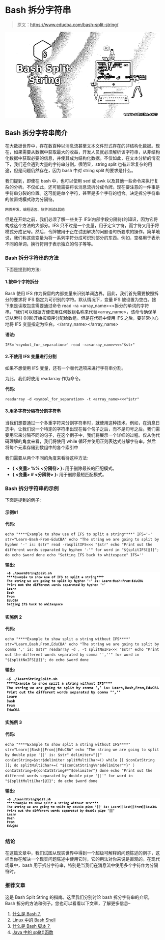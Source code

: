 # Bash 拆分字符串

> 原文：<https://www.educba.com/bash-split-string/>

![Bash Split String](img/ebcc393acfa7000d6d06d8ab6b53da03.png)



## Bash 拆分字符串简介

在大数据世界中，存在数百种以消息流甚至文本文件形式存在的非结构化数据。现在，如果需要从数据中获取最大的收益，开发人员就必须解析该字符串，从非结构化数据中获取必要的信息，并使其成为结构化数据。不仅如此，在文本分析的情况下，我们还会遇到大量的字符串分割。很明显，string split 也有非常复杂的用途，但是问题仍然存在，因为 bash 中对 string split 的要求是什么。

我们提到，即使在 bash 中，也可以使用 sed 或 awk 以及其他一些命令来执行复杂的分析。不仅如此，还可能需要将长消息流拆分成令牌。现在要注意的一件事是字符串分裂的位置。这可能是单个字符，甚至是多个字符的组合。决定拆分字符串的位置或模式称为分隔符。

<small>网页开发、编程语言、软件测试&其他</small>

但是在开始之前，我们必须了解一些关于 IFS(内部字段分隔符)的知识，因为它将构成这个方法的大部分。IFS 只不过是一个变量，用于定义字符，而字符又用于将模式分成记号。然后，令牌被用于正在试图解决的问题语句所要求的操作。简单地说，我们称这些变量为将一系列字符分成可识别部分的东西。例如，空格用于表示不同的单词，换行符用于表示独立的句子等等。

### Bash 拆分字符串的方法

下面是提到的方法:

#### 1.按单个字符拆分

Bash 使用 IFS 作为保留的内部变量来识别单词边界。因此，我们首先需要按照拆分的要求将 IFS 指定为可识别的字符。默认情况下，变量 IFS 被设置为空白。接下来是读取包含需要通过命令 read -ra <array_name><<拆分的单词的字符串。“我们可以根据方便使用任何数组名称来代替<array_name>，该命令确保单词从索引 0(零)开始按顺序分配给数组。但是在代码中使用 IFS 之后，要非常小心地将 IFS 变量指定为空白。</array_name></array_name>

**语法:**

`IFS='<symbol_for_separation>'
read -ra<array_name><<<"$str"`

#### 2.不使用 IFS 变量进行分割

如果不想使用 IFS 变量，还有一个替代选项来进行字符串分割。

为此，我们将使用 readarray 作为命令。

**代码:**

`readarray -d <symbol_for_separation> -t <array_name><<<"$str"`

#### 3.用多字符分隔符分割字符串

当我们想要通过一个多重字符来分割字符串时，就使用这种技术。例如，在消息日志中，让我们说一个特定的字符串出现在每个句子之后，而不是句号之后。我们需要用它来分隔不同的句子，在这个例子中，我们将展示一个详细的过程。仅从伪代码理解的角度来看，我们将使用 while 循环并使用正则表达式分解字符串，然后将每个元素存储到数组中的各个索引中

我们需要从两个不同的角度来看待这种方法:

*   **{ <变量> %% <分隔符> }:** 用于删除最长的匹配模式。
*   **{ <变量> # <分隔符> }:** 用于删除最短匹配模式。

### Bash 拆分字符串的示例

下面是提到的例子:

#### 示例#1

**代码:**

`echo "****Example to show use of IFS to split a string****"
IFS='-'
str="Learn-Bash-From-EduCBA"
echo "The string we are going to split by hyphen '-' is: $str"
read -rasplitIFS<<< "$str"
echo "Print out the different words separated by hyphen '-'"
for word in "${splitIFS[@]}"; do
echo $word
done
echo "Setting IFS back to whitespace"
IFS=''`

**输出:**

![Bash Split String op 1](img/4a391e6368eacc669b7e105714af1c49.png)



#### 实施例 2

**代码:**

`echo "****Example to show split a string without IFS****"
str="Learn,Bash,From,EduCBA"
echo "The string we are going to split by comma ',' is: $str"
readarray -d , -t splitNoIFS<<< "$str"
echo "Print out the different words separated by comma '',''"
for word in "${splitNoIFS[@]}"; do
echo $word
done`

**输出:**

![comma](img/b05e0c60faba092cacef2ac6b5074054.png)



#### 实施例 3

**代码:**

`echo "****Example to show split a string without IFS****"
str="Learn||Bash||From||EduCBA"
echo "The string we are going to split by double pipe '||' is: $str"
delimiter="||"
conCatString=$str$delimiter
splitMultiChar=()
while [[ $conCatString ]]; do
splitMultiChar+=( "${conCatString%%"$delimiter"*}" )
conCatString=${conCatString#*"$delimiter"}
done
echo "Print out the different words separated by double pipe '||'"
for word in "${splitMultiChar[@]}"; do
echo $word
done`

**输出:**

![Bash Split String 3](img/d2411fa3a64dddf624b38fb77945a9e8.png)



### 结论

在这篇文章中，我们试图从现实世界中得到一个超级可解释的问题陈述的例子，这样当你在解决一个现实问题陈述中使用它时，它的用法对你来说是直观的。在现代场景中，bash 用于拆分字符串，特别是当我们在消息流中使用多个字符作为分隔符时。

### 推荐文章

这是 Bash Split String 的指南。这里我们分别讨论 bash 拆分字符串的介绍，Bash 拆分的方法和例子。您也可以看看以下文章，了解更多信息–

1.  [什么是 Bash？](https://www.educba.com/what-is-bash/)
2.  [Linux 中的 Bash Shell](https://www.educba.com/bash-shell-in-linux/)
3.  [什么是 Bash 脚本？](https://www.educba.com/what-is-bash-scripting/)
4.  [Java 中的 split()函数](https://www.educba.com/split-function-in-java/)





